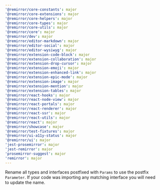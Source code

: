 ```yaml
---
'@remirror/core-constants': major
'@remirror/core-extensions': major
'@remirror/core-helpers': major
'@remirror/core-types': major
'@remirror/core-utils': major
'@remirror/core': major
'@remirror/dev': major
'@remirror/editor-markdown': major
'@remirror/editor-social': major
'@remirror/editor-wysiwyg': major
'@remirror/extension-code-block': major
'@remirror/extension-collaboration': major
'@remirror/extension-drop-cursor': major
'@remirror/extension-emoji': major
'@remirror/extension-enhanced-link': major
'@remirror/extension-epic-mode': major
'@remirror/extension-image': major
'@remirror/extension-mention': major
'@remirror/extension-tables': major
'@remirror/react-hooks': major
'@remirror/react-node-view': major
'@remirror/react-portals': major
'@remirror/react-renderer': major
'@remirror/react-ssr': major
'@remirror/react-utils': major
'@remirror/react': major
'@remirror/showcase': major
'@remirror/test-fixtures': major
'@remirror/ui-a11y-status': major
'@remirror/ui': major
'jest-prosemirror': major
'jest-remirror': major
'prosemirror-suggest': major
'remirror': major
---
```


Rename all types and interfaces postfixed with `Params` to use the postfix `Parameter`. If your code was importing any matching interface you will need to update the name.
